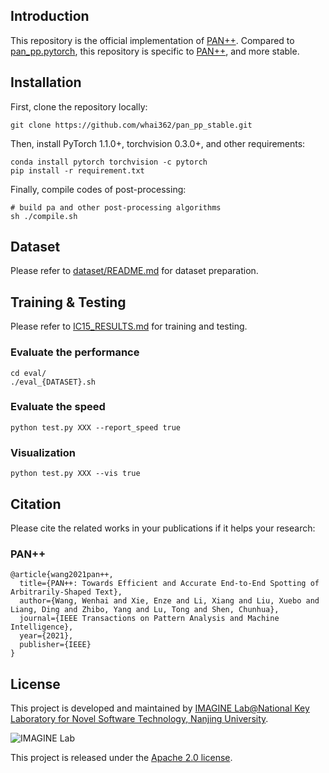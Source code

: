 ## Introduction
This repository is the official implementation of [PAN++](https://arxiv.org/abs/2105.00405).
Compared to [pan_pp.pytorch](https://github.com/whai362/pan_pp.pytorch), this repository is specific to [PAN++](https://arxiv.org/abs/2105.00405), and more stable.

## Installation

First, clone the repository locally:

```shell
git clone https://github.com/whai362/pan_pp_stable.git
```

Then, install PyTorch 1.1.0+, torchvision 0.3.0+, and other requirements:

```shell
conda install pytorch torchvision -c pytorch
pip install -r requirement.txt
```

Finally, compile codes of post-processing:

```shell
# build pa and other post-processing algorithms
sh ./compile.sh
```

## Dataset
Please refer to [dataset/README.md](dataset/README.md) for dataset preparation.

## Training & Testing
Please refer to [IC15_RESULTS.md](IC15_RESULTS.md) for training and testing.

### Evaluate the performance

```shell
cd eval/
./eval_{DATASET}.sh
```

### Evaluate the speed

```shell script
python test.py XXX --report_speed true
```


### Visualization

```shell script
python test.py XXX --vis true
```


## Citation

Please cite the related works in your publications if it helps your research:


### PAN++

```
@article{wang2021pan++,
  title={PAN++: Towards Efficient and Accurate End-to-End Spotting of Arbitrarily-Shaped Text},
  author={Wang, Wenhai and Xie, Enze and Li, Xiang and Liu, Xuebo and Liang, Ding and Zhibo, Yang and Lu, Tong and Shen, Chunhua},
  journal={IEEE Transactions on Pattern Analysis and Machine Intelligence},
  year={2021},
  publisher={IEEE}
}
```

## License

This project is developed and maintained by [IMAGINE Lab@National Key Laboratory for Novel Software Technology, Nanjing University](https://cs.nju.edu.cn/lutong/ImagineLab.html).

<img src="logo.jpg" alt="IMAGINE Lab">

This project is released under the [Apache 2.0 license](https://github.com/whai362/pan_pp_stable/blob/master/LICENSE).
